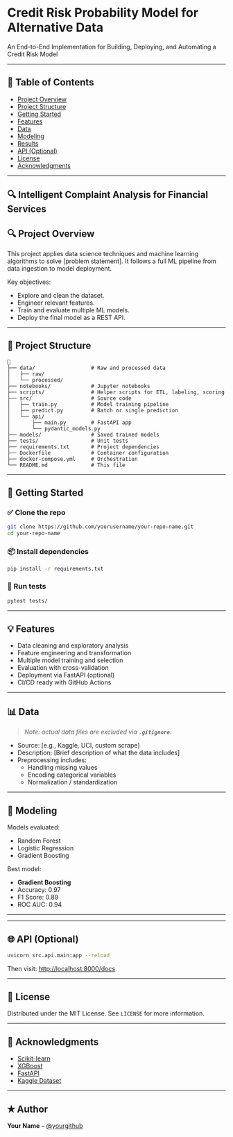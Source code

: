 # Credit Risk Probability Model for Alternative Data
An End-to-End Implementation for Building, Deploying, and Automating a Credit Risk Model

---

## 📌 Table of Contents

- [Project Overview](#project-overview)
- [Project Structure](#project-structure)
- [Getting Started](#getting-started)
- [Features](#features)
- [Data](#data)
- [Modeling](#modeling)
- [Results](#results)
- [API (Optional)](#api-optional)
- [License](#license)
- [Acknowledgments](#acknowledgments)

---

## 🔍 Intelligent Complaint Analysis for Financial Services


## 🔍 Project Overview

This project applies data science techniques and machine learning algorithms to solve [problem statement]. It follows a full ML pipeline from data ingestion to model deployment.

Key objectives:

- Explore and clean the dataset.
- Engineer relevant features.
- Train and evaluate multiple ML models.
- Deploy the final model as a REST API.

---

## 📂 Project Structure

```
📄
├── data/                  # Raw and processed data
│   ├── raw/
│   └── processed/
├── notebooks/             # Jupyter notebooks
├── scripts/               # Helper scripts for ETL, labeling, scoring
├── src/                   # Source code
│   ├── train.py           # Model training pipeline
│   ├── predict.py         # Batch or single prediction
│   └── api/
│       ├── main.py        # FastAPI app
│       └── pydantic_models.py
├── models/                # Saved trained models
├── tests/                 # Unit tests
├── requirements.txt       # Project dependencies
├── Dockerfile             # Container configuration
├── docker-compose.yml     # Orchestration
└── README.md              # This file
```

---

## 🚀 Getting Started

### ✅ Clone the repo

```bash
git clone https://github.com/yourusername/your-repo-name.git
cd your-repo-name
```

### 📦 Install dependencies

```bash
pip install -r requirements.txt
```

### 🤪 Run tests

```bash
pytest tests/
```

---

## 💡 Features

- Data cleaning and exploratory analysis
- Feature engineering and transformation
- Multiple model training and selection
- Evaluation with cross-validation
- Deployment via FastAPI (optional)
- CI/CD ready with GitHub Actions

---

## 📊 Data

> *Note: actual data files are excluded via **`.gitignore`**.*

- Source: [e.g., Kaggle, UCI, custom scrape]
- Description: [Brief description of what the data includes]
- Preprocessing includes:
  - Handling missing values
  - Encoding categorical variables
  - Normalization / standardization

---

## 🧠 Modeling

Models evaluated:

- Random Forest
- Logistic Regression
- Gradient Boosting

Best model:

- **Gradient Boosting**
- Accuracy: 0.97
- F1 Score: 0.89
- ROC AUC: 0.94

---
---

## 🌐 API (Optional)

```bash
uvicorn src.api.main:app --reload
```

Then visit: [http://localhost:8000/docs](http://localhost:8000/docs)

---

## 📜 License

Distributed under the MIT License. See `LICENSE` for more information.

---

## 🙌 Acknowledgments

- [Scikit-learn](https://scikit-learn.org/)
- [XGBoost](https://xgboost.readthedocs.io/)
- [FastAPI](https://fastapi.tiangolo.com/)
- [Kaggle Dataset](https://www.kaggle.com/)

---

## ✭️ Author

**Your Name** – [@yourgithub](https://github.com/yourgithub)

